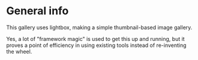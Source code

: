 # General info

This gallery uses lightbox, making a simple thumbnail-based image gallery.

Yes, a lot of "framework magic" is used to get this up and running, but it proves a point of efficiency in using existing tools instead of re-inventing the wheel.